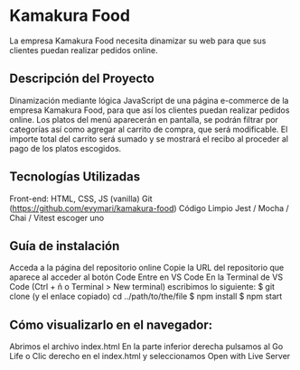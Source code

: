 # Kamakura Food

La empresa Kamakura Food necesita dinamizar su web para que sus clientes puedan realizar pedidos online.


## Descripción del Proyecto


Dinamización mediante lógica JavaScript de una página e-commerce de la empresa Kamakura Food, para que así los clientes puedan realizar pedidos online. Los platos del menú aparecerán en pantalla, se podrán filtrar por categorías así como agregar al carrito de compra, que será modificable. El importe total del carrito será sumado y se mostrará el recibo al proceder al pago de los platos escogidos.



## Tecnologías Utilizadas
Front-end: HTML, CSS, JS (vanilla)
Git (https://github.com/evymari/kamakura-food)
Código Limpio
Jest / Mocha / Chai / Vitest escoger uno

## Guía de instalación 

Acceda a la página del repositorio online
Copie la URL del repositorio que aparece al acceder al botón Code
Entre en VS Code 
En la Terminal de VS Code (Ctrl + ñ o Terminal > New terminal) escribimos lo siguiente:
$ git clone (y el enlace copiado)
cd ../path/to/the/file
$ npm install
$ npm start

## Cómo visualizarlo en el navegador:

Abrimos el archivo index.html
En la parte inferior derecha pulsamos al Go Life
o Clic derecho en el index.html y seleccionamos Open with Live Server

